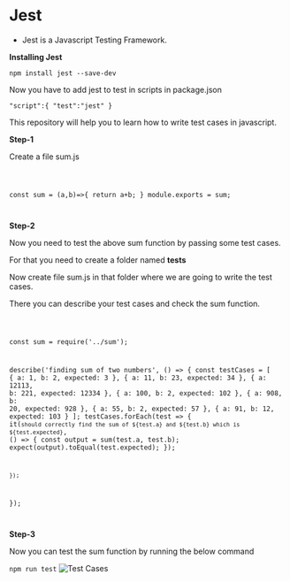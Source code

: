 # Jest

- Jest is a Javascript Testing Framework.

**Installing Jest**

`
npm install jest --save-dev
`

Now you have to add jest to test in scripts in package.json

`
"script":{
    "test":"jest"
}
`

This repository will help you to learn how to write test cases in javascript.

**Step-1**

Create a file sum.js

<code>

const sum = (a,b)=>{
    return a+b;
}
module.exports = sum;

</code>

**Step-2**

Now you need to test the above sum function by passing some test cases.

For that you need to create a folder named __tests__ 

Now create file sum.js in that folder where we are going to write the test cases.

There you can describe your test cases and check the sum function.

<code>

const sum = require('../sum');

describe('finding sum of two numbers', () => {
    const testCases = [
        {
            a: 1,
            b: 2,
            expected: 3
        },
        {
            a: 11,
            b: 23,
            expected: 34
        },
        {
            a: 12113,
            b: 221,
            expected: 12334
        },
        {
            a: 100,
            b: 2,
            expected: 102
        },
        {
            a: 908,
            b: 20,
            expected: 928
        },
        {
            a: 55,
            b: 2,
            expected: 57
        },
        {
            a: 91,
            b: 12,
            expected: 103
        }
    ];
    testCases.forEach(test => {
        it(`should correctly find the sum of ${test.a} and ${test.b} which is ${test.expected}`, () => {
            const output = sum(test.a, test.b);
            expect(output).toEqual(test.expected);
        });

    });
});

</code>

**Step-3**

Now you can test the sum function by running the below command

`
npm run test
`
![Test Cases](https://github.com/0-jagadeesh-0/learn-jest/blob/master/assets/sum-test-cases.png)
